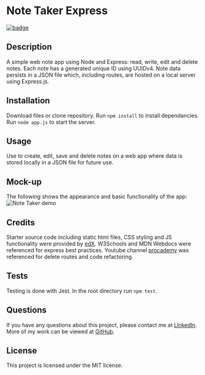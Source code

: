 # Note Taker Express

[![badge](https://img.shields.io/badge/license-MIT-brightgreen.svg)](https://opensource.org/licenses/mit)

## Description

A simple web note app using Node and Express: read, write, edit and delete notes. Each note has a generated unique ID using UUIDv4. Note data persists in a JSON file which, including routes, are  hosted on a local server using Express.js.

## Installation

Download files or clone repository. Run `npm install` to install dependancies. Run `node app.js` to start the server.

## Usage

Use to create, edit, save and delete notes on a web app where data is stored locally in a JSON file for future use.

## Mock-up

The following shows the appearance and basic functionality of the app:
![Note Taker demo](./public/assets/demo.png)

## Credits

Starter source code including static html files, CSS styling and JS functionality were provided by [edX](https://github.com/coding-boot-camp/miniature-eureka). W3Schools and MDN Webdocs were referenced for express best practices. Youtube channel [procademy](https://www.youtube.com/watch?v=00NNuZHF56A&list=PL1BztTYDF-QPdTvgsjf8HOwO4ZVl_LhxS&index=38&t=824s) was referenced for delete routes and code refactoring.

## Tests

Testing is done with Jest. In the root directory run `npm test`.

## Questions

If you have any questions about this project, please contact me at [LinkedIn](https://www.linkedin.com/in/shawn-meister-bb646b29a/). More of my work can be viewed at [GitHub](https://github.com/cookingmeister).

## License

This project is licensed under the MIT license.
